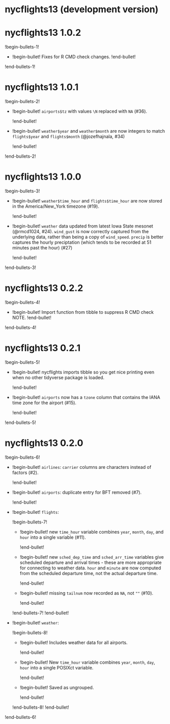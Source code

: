 # nycflights13 (development version)

# nycflights13 1.0.2

!begin-bullets-1!

-   !begin-bullet!
    Fixes for R CMD check changes.
    !end-bullet!

!end-bullets-1!

# nycflights13 1.0.1

!begin-bullets-2!

-   !begin-bullet!
    `airports$tz` with values `\N` replaced with `NA` (#36).

    !end-bullet!
-   !begin-bullet!
    `weather$year` and `weather$month` are now integers to match
    `flights$year` and `flights$month` (@jozefhajnala, #34)

    !end-bullet!

!end-bullets-2!

# nycflights13 1.0.0

!begin-bullets-3!

-   !begin-bullet!
    `weather$time_hour` and `flights$time_hour` are now stored in the
    America/New_York timezone (#19).

    !end-bullet!
-   !begin-bullet!
    `weather` data updated from latest Iowa State mesonet (@rmcd1024,
    #24). `wind_gust` is now correctly captured from the underlying
    data, rather than being a copy of `wind_speed`. `precip` is better
    captures the hourly preciptation (which tends to be recorded at 51
    minutes past the hour) (#27)

    !end-bullet!

!end-bullets-3!

# nycflights13 0.2.2

!begin-bullets-4!

-   !begin-bullet!
    Import function from tibble to suppress R CMD check NOTE.
    !end-bullet!

!end-bullets-4!

# nycflights13 0.2.1

!begin-bullets-5!

-   !begin-bullet!
    nycflights imports tibble so you get nice printing even when no
    other tidyverse package is loaded.

    !end-bullet!
-   !begin-bullet!
    `airports` now has a `tzone` column that contains the IANA time zone
    for the airport (#15).

    !end-bullet!

!end-bullets-5!

# nycflights13 0.2.0

!begin-bullets-6!

-   !begin-bullet!
    `airlines`: `carrier` columns are characters instead of factors
    (#2).

    !end-bullet!
-   !begin-bullet!
    `airports`: duplicate entry for BFT removed (#7).

    !end-bullet!
-   !begin-bullet!
    `flights`:

    !begin-bullets-7!
    -   !begin-bullet!
        new `time_hour` variable combines `year`, `month`, `day`, and
        `hour` into a single variable (#11).

        !end-bullet!
    -   !begin-bullet!
        new `sched_dep_time` and `sched_arr_time` variables give
        scheduled departure and arrival times - these are more
        appropriate for connecting to weather data. `hour` and `minute`
        are now computed from the scheduled departure time, not the
        actual departure time.

        !end-bullet!
    -   !begin-bullet!
        missing `tailnum` now recorded as `NA`, not `""` (#10).

        !end-bullet!

    !end-bullets-7!
    !end-bullet!
-   !begin-bullet!
    `weather`:

    !begin-bullets-8!
    -   !begin-bullet!
        Includes weather data for all airports.

        !end-bullet!
    -   !begin-bullet!
        New `time_hour` variable combines `year`, `month`, `day`, `hour`
        into a single POSIXct variable.

        !end-bullet!
    -   !begin-bullet!
        Saved as ungrouped.

        !end-bullet!

    !end-bullets-8!
    !end-bullet!

!end-bullets-6!
